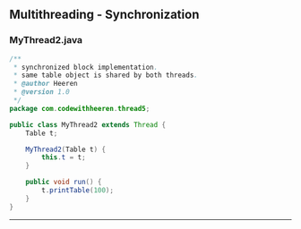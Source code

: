 ## Multithreading - Synchronization

### MyThread2.java

```java
/**
 * synchronized block implementation.
 * same table object is shared by both threads.
 * @author Heeren
 * @version 1.0
 */
package com.codewithheeren.thread5;

public class MyThread2 extends Thread {
	Table t;

	MyThread2(Table t) {
		this.t = t;
	}

	public void run() {
		t.printTable(100);
	}
}
```
---